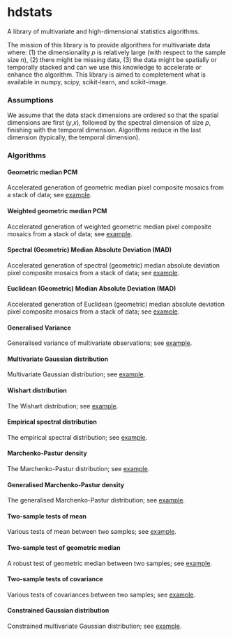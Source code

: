 # hdstats

A library of multivariate and high-dimensional statistics algorithms.

The mission of this library is to provide algorithms for multivariate data where: (1) the dimensionality *p* is relatively large (with respect to the sample size *n*), (2) there might be missing data, (3) the data might be spatially or temporally stacked and can we use this knowledge to accelerate or enhance the algorithm. This library is aimed to completement what is available in numpy, scipy, scikit-learn, and scikit-image.

### Assumptions

We assume that the data stack dimensions are ordered so that the spatial dimensions are first (*y*,*x*), followed by the spectral dimension of size *p*, finishing with the temporal dimension. Algorithms reduce in the last dimension (typically, the temporal dimension).

### Algorithms

#### Geometric median PCM

Accelerated generation of geometric median pixel composite mosaics from a stack of data; see [example](https://github.com/daleroberts/hdstats/blob/master/docs/geomedian.ipynb).

#### Weighted geometric median PCM

Accelerated generation of weighted geometric median pixel composite mosaics from a stack of data; see [example](https://github.com/daleroberts/hdstats/blob/master/docs/wgeomedian.ipynb).

#### Spectral (Geometric) Median Absolute Deviation (MAD)

Accelerated generation of spectral (geometric) median absolute deviation pixel composite mosaics from a stack of data; see [example](https://github.com/daleroberts/hdstats/blob/master/docs/mad.ipynb).

#### Euclidean (Geometric) Median Absolute Deviation (MAD)

Accelerated generation of Euclidean (geometric) median absolute deviation pixel composite mosaics from a stack of data; see [example](https://github.com/daleroberts/hdstats/blob/master/docs/mad.ipynb).

#### Generalised Variance

Generalised variance of multivariate observations; see [example](https://github.com/daleroberts/hdstats/blob/master/docs/mvn.ipynb).

#### Multivariate Gaussian distribution

Multivariate Gaussian distribution; see [example](https://github.com/daleroberts/hdstats/blob/master/docs/mvn.ipynb).

#### Wishart distribution

The Wishart distribution; see [example](https://github.com/daleroberts/hdstats/blob/master/docs/wishart.ipynb).

#### Empirical spectral distribution

The empirical spectral distribution; see [example](https://github.com/daleroberts/hdstats/blob/master/docs/mp.ipynb).

#### Marchenko-Pastur density

The Marchenko-Pastur distribution; see [example](https://github.com/daleroberts/hdstats/blob/master/docs/mp.ipynb).

#### Generalised Marchenko-Pastur density

The generalised Marchenko-Pastur distribution; see [example](https://github.com/daleroberts/hdstats/blob/master/docs/mp.ipynb).

#### Two-sample tests of mean

Various tests of mean between two samples; see [example](https://github.com/daleroberts/hdstats/blob/master/docs/twosample.ipynb).

#### Two-sample test of geometric median

A robust test of geometric median between two samples; see [example](https://github.com/daleroberts/hdstats/blob/master/docs/twosample.ipynb).

#### Two-sample tests of covariance

Various tests of covariances between two samples; see [example](https://github.com/daleroberts/hdstats/blob/master/docs/twosample.ipynb).

#### Constrained Gaussian distribution

Constrained multivariate Gaussian distribution; see [example](https://github.com/daleroberts/hdstats/blob/master/docs/constrained.ipynb).
